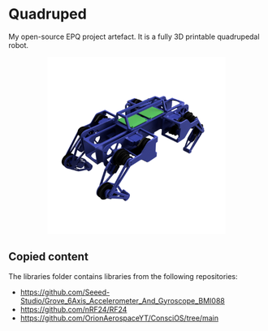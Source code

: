 # Quadruped
My open-source EPQ project artefact. It is a fully 3D printable quadrupedal robot.

<p align="center">
<img src=https://github.com/atlas-aerospace-yt/Quadruped/blob/main/Renders/Quadruped.PNG width=350 height=350>
</p>

## Copied content
The libraries folder contains libraries from the following repositories:
- https://github.com/Seeed-Studio/Grove_6Axis_Accelerometer_And_Gyroscope_BMI088
- https://github.com/nRF24/RF24
- https://github.com/OrionAerospaceYT/ConsciOS/tree/main
